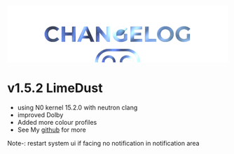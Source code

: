 <img src="https://raw.githubusercontent.com/DroidX-UI-Devices/Official_Devices/13/banners/changelogs.png" />

# v1.5.2 LimeDust

- using N0 kernel 15.2.0 with neutron clang
- improved Dolby
- Added more colour profiles
- See My [github](https://github.com/Chaitanyakm) for more 


Note-: restart system ui if facing no notification in notification area